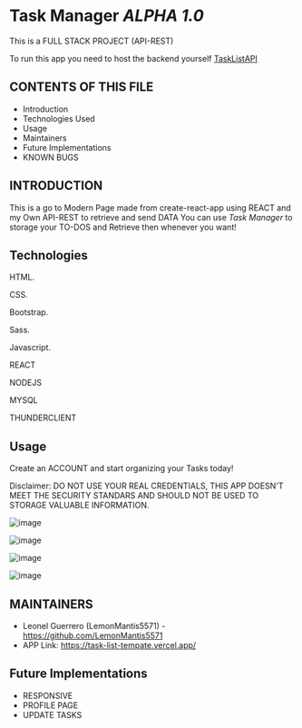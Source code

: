 # Task Manager *ALPHA 1.0*
This is a FULL STACK PROJECT (API-REST)

To run this app you need to host the backend yourself [TaskListAPI](https://github.com/LemonMantis5571/TASK-MANAGER-API)

CONTENTS OF THIS FILE
---------------------

 * Introduction
 * Technologies Used
 * Usage
 * Maintainers
 * Future Implementations
 * KNOWN BUGS


INTRODUCTION
------------

This is a go to Modern Page made from create-react-app using REACT and my Own API-REST to retrieve and send DATA
You can use *Task Manager* to storage your TO-DOS and Retrieve then whenever you want!


Technologies
------------

HTML.

CSS.

Bootstrap.

Sass.

Javascript.

REACT

NODEJS

MYSQL

THUNDERCLIENT

Usage
------------

Create an ACCOUNT and start organizing your Tasks today!


Disclaimer: DO NOT USE YOUR REAL CREDENTIALS, THIS APP DOESN'T MEET THE SECURITY STANDARS AND SHOULD NOT BE USED TO STORAGE VALUABLE INFORMATION.

![image](https://user-images.githubusercontent.com/85099589/222612191-9a0e644d-2854-4321-bc9c-0814bbe673ae.png)

![image](https://user-images.githubusercontent.com/85099589/222612253-a6aa6b70-b229-4615-b752-3936f8f19716.png)

![image](https://user-images.githubusercontent.com/85099589/222612346-7d569f59-29a5-4b94-a532-d7a63c661d08.png)

![image](https://user-images.githubusercontent.com/85099589/222610548-a4c04728-b733-4137-b9d5-4404a338e7df.png)




MAINTAINERS
-----------

 * Leonel Guerrero (LemonMantis5571) - https://github.com/LemonMantis5571
 * APP Link: https://task-list-tempate.vercel.app/

Future Implementations
-----------
 * RESPONSIVE
 * PROFILE PAGE
 * UPDATE TASKS



